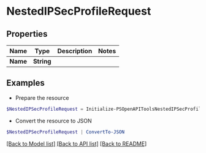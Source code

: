 # NestedIPSecProfileRequest
## Properties

Name | Type | Description | Notes
------------ | ------------- | ------------- | -------------
**Name** | **String** |  | 

## Examples

- Prepare the resource
```powershell
$NestedIPSecProfileRequest = Initialize-PSOpenAPIToolsNestedIPSecProfileRequest  -Name null
```

- Convert the resource to JSON
```powershell
$NestedIPSecProfileRequest | ConvertTo-JSON
```

[[Back to Model list]](../README.md#documentation-for-models) [[Back to API list]](../README.md#documentation-for-api-endpoints) [[Back to README]](../README.md)

